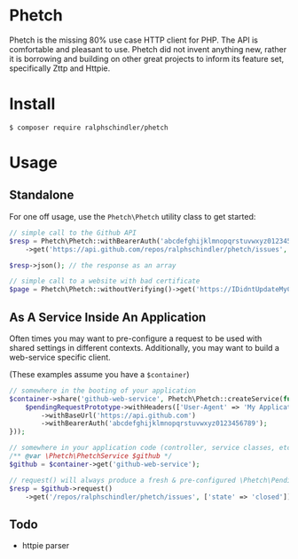 # Phetch

Phetch is the missing 80% use case HTTP client for PHP. The API is
comfortable and pleasant to use. Phetch did not invent anything new,
rather it is borrowing and building on other great projects to inform
its feature set, specifically Zttp and Httpie.

# Install

```
$ composer require ralphschindler/phetch
```

# Usage

## Standalone

For one off usage, use the `Phetch\Phetch` utility class to get started:

```php
// simple call to the Github API
$resp = Phetch\Phetch::withBearerAuth('abcdefghijklmnopqrstuvwxyz0123456789')
    ->get('https://api.github.com/repos/ralphschindler/phetch/issues', ['state' => 'all']);

$resp->json(); // the response as an array

// simple call to a website with bad certificate
$page = Phetch\Phetch::withoutVerifying()->get('https://IDidntUpdateMyCert.org')->body();
```

## As A Service Inside An Application

Often times you may want to pre-configure a request to be used with shared
settings in different contexts. Additionally, you may want to build a
web-service specific client.

(These examples assume you have a `$container`)

```php
// somewhere in the booting of your application
$container->share('github-web-service', Phetch\Phetch::createService(function ($pendingRequestPrototype) {
    $pendingRequestPrototype->withHeaders(['User-Agent' => 'My Applications Http Client v1.0.0'])
        ->withBaseUrl('https://api.github.com')
        ->withBearerAuth('abcdefghijklmnopqrstuvwxyz0123456789');
}));

// somewhere in your application code (controller, service classes, etc)
/** @var \Phetch\PhetchService $github */
$github = $container->get('github-web-service');

// request() will always produce a fresh & pre-configured \Phetch\PendingRequest
$resp = $github->request()
    ->get('/repos/ralphschindler/phetch/issues', ['state' => 'closed']);
```


## Todo


- httpie parser
